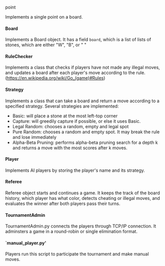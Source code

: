 point

Implements a single point on a board. 

#### Board

Implements a Board object. It has a field `board`, which is a list of lists of stones, which are either "W", "B", or " "

#### RuleChecker

Implements a class that checks if players have not made any illegal moves, and updates a board after each player's move according to the rule. (https://en.wikipedia.org/wiki/Go_(game)#Rules)

#### Strategy

Implements a class that can take a board and return a move according to a specified strategy. Several strategies are implemented:
- Basic: will place a stone at the most left-top corner
- Capture: will greedily capture if possible, or else it uses Basic.
- Legal Random: chooses a random, empty and legal spot
- Pure Random: chooses a random and empty spot. It may break the rule and lose immediately
- Alpha-Beta Pruning: performs alpha-beta pruning search for a depth k and returns a move with the most scores after k moves.

#### Player

Implements AI players by storing the player's name and its strategy.

#### Referee

Referee object starts and continues a game. It keeps the track of the board history, which player has what color, detects cheating or illegal moves, and evaluates the winner after both players pass their turns.

#### TournamentAdmin

TournamentAdmin.py connects the players through TCP/IP connection. It adminsters a game in a round-robin or single elimination format.

#### `manual_player.py'

Players run this script to participate the tournament and make manual moves.
